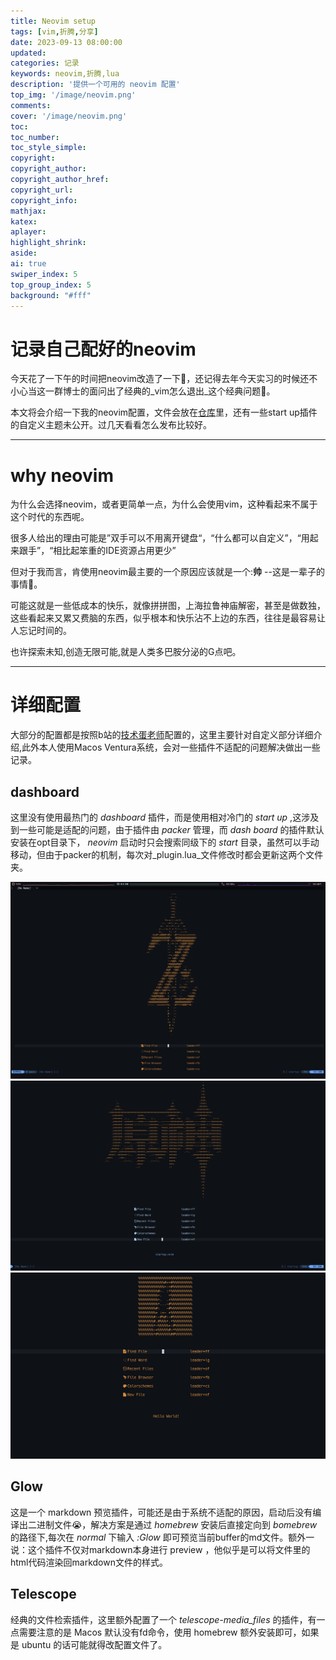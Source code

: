```yaml
---
title: Neovim setup
tags: [vim,折腾,分享]
date: 2023-09-13 08:00:00
updated:
categories: 记录
keywords: neovim,折腾,lua
description: '提供一个可用的 neovim 配置'
top_img: '/image/neovim.png'
comments:
cover: '/image/neovim.png'
toc:
toc_number:
toc_style_simple:
copyright:
copyright_author:
copyright_author_href:
copyright_url:
copyright_info:
mathjax:
katex:
aplayer:
highlight_shrink:
aside:
ai: true
swiper_index: 5
top_group_index: 5
background: "#fff"
---
```


# 记录自己配好的neovim

今天花了一下午的时间把neovim改造了一下🥵，还记得去年今天实习的时候还不小心当这一群博士的面问出了经典的_vim怎么退出_这个经典问题🫣。

本文将会介绍一下我的neovim配置，文件会放在[仓库](https://github.com/Joviisaus/my.neovim.git)里，还有一些start up插件的自定义主题未公开。过几天看看怎么发布比较好。

* * *

# why neovim

为什么会选择neovim，或者更简单一点，为什么会使用vim，这种看起来不属于这个时代的东西呢。

很多人给出的理由可能是”双手可以不用离开键盘“，“什么都可以自定义”，“用起来跟手”，“相比起笨重的IDE资源占用更少”

但对于我而言，肯使用neovim最主要的一个原因应该就是一个:**帅** --这是一辈子的事情🐶。

可能这就是一些低成本的快乐，就像拼拼图，上海拉鲁神庙解密，甚至是做数独，这些看起来又累又费脑的东西，似乎根本和快乐沾不上边的东西，往往是最容易让人忘记时间的。

也许探索未知,创造无限可能,就是人类多巴胺分泌的G点吧。

* * *

# 详细配置

大部分的配置都是按照b站的[技术蛋老师](https://github.com/eggtoopain)配置的，这里主要针对自定义部分详细介绍,此外本人使用Macos Ventura系统，会对一些插件不适配的问题解决做出一些记录。

## dashboard

这里没有使用最热门的 _dashboard_ 插件，而是使用相对冷门的 _start up_ ,这涉及到一些可能是适配的问题，由于插件由 _packer_ 管理，而 _dash board_ 的插件默认安装在opt目录下， _neovim_ 启动时只会搜索同级下的 _start_ 目录，虽然可以手动移动，但由于packer的机制，每次对_plugin.lua_文件修改时都会更新这两个文件夹。

![](https://github.com/Joviisaus/my.neovim/blob/main/docs/zelda.png?raw=true)
![](https://github.com/Joviisaus/my.neovim/blob/main/docs/dashboard.png?raw=true)
![](https://github.com/Joviisaus/my.neovim/blob/main/docs/ikun.png?raw=true)

## Glow

这是一个 markdown 预览插件，可能还是由于系统不适配的原因，启动后没有编译出二进制文件😭，解决方案是通过 _homebrew_ 安装后直接定向到 _bomebrew_ 的路径下,每次在 _normal_ 下输入 _:Glow_ 即可预览当前buffer的md文件。额外一说：这个插件不仅对markdown本身进行 preview ，他似乎是可以将文件里的html代码渲染回markdown文件的样式。

## Telescope

经典的文件检索插件，这里额外配置了一个 _telescope-media\_files_ 的插件，有一点需要注意的是 Macos 默认没有fd命令，使用 homebrew 额外安装即可，如果是 ubuntu 的话可能就得改配置文件了。
